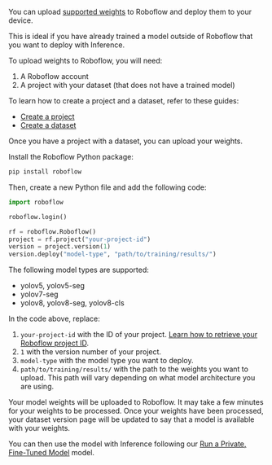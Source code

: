 You can upload [supported weights](/models/supported_models/) to Roboflow and deploy them to your device.

This is ideal if you have already trained a model outside of Roboflow that you want to deploy with Inference.

To upload weights to Roboflow, you will need:

1. A Roboflow account
2. A project with your dataset (that does not have a trained model)

To learn how to create a project and a dataset, refer to these guides:

- [Create a project](https://docs.roboflow.com/datasets/create-a-project)
- [Create a dataset](https://docs.roboflow.com/datasets/create-a-dataset-version)

Once you have a project with a dataset, you can upload your weights.

Install the Roboflow Python package:

```bash
pip install roboflow
```

Then, create a new Python file and add the following code:

```python
import roboflow

roboflow.login()

rf = roboflow.Roboflow()
project = rf.project("your-project-id")
version = project.version(1)
version.deploy("model-type", "path/to/training/results/")
```

The following model types are supported:

- yolov5, yolov5-seg
- yolov7-seg
- yolov8, yolov8-seg, yolov8-cls

In the code above, replace:

1. `your-project-id` with the ID of your project. [Learn how to retrieve your Roboflow project ID](/docs/projects/where_is_my_project_id/).
2. `1` with the version number of your project.
3. `model-type` with the model type you want to deploy.
4. `path/to/training/results/` with the path to the weights you want to upload. This path will vary depending on what model architecture you are using.

Your model weights will be uploaded to Roboflow. It may take a few minutes for your weights to be processed. Once your weights have been processed, your dataset version page will be updated to say that a model is available with your weights.

You can then use the model with Inference following our [Run a Private, Fine-Tuned Model](/quickstart/explore_models/#run-a-private-fine-tuned-model) model.
